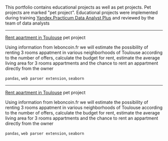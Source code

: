This portfolio contains educational projects as well as pet projects. Pet projects are marked "pet project". Educational projects were implemented during training <a href="https://practicum.yandex.ru/promo/long-courses/data-analyst">Yandex.Practicum Data Analyst Plus</a> and reviewed by the team of data analysts
 <hr>
<p><a href="https://github.com/EkaterinaTerentyeva/data_analyst_portfolio/blob/main/Rent%20apartment%20Toulouse.ipynb">Rent apartment in Toulouse</a>  pet project</p>

<p>Using information from leboncoin.fr we will estimate the possibility of renting 3 rooms appatment in various neighborhoods of Toulouse according to the number of offers, calculate the budget for rent, estimate the average living area for 3 rooms appartments and  the chance to rent an appartment directly from the owner</p>

`pandas`, `web parser extension`, `seaborn`
 <hr>
<p><a href="https://github.com/EkaterinaTerentyeva/data_analyst_portfolio/blob/main/Rent%20apartment%20Toulouse.ipynb">Rent apartment in Toulouse</a>  pet project</p>

<p>Using information from leboncoin.fr we will estimate the possibility of renting 3 rooms appatment in various neighborhoods of Toulouse according to the number of offers, calculate the budget for rent, estimate the average living area for 3 rooms appartments and  the chance to rent an appartment directly from the owner</p>

`pandas`, `web parser extension`, `seaborn`
